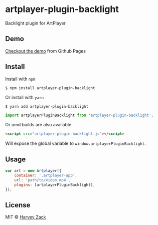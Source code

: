 # artplayer-plugin-backlight

Backlight plugin for ArtPlayer

## Demo

[Checkout the demo](https://artplayer.org/?libs=.%2Funcompiled%2Fartplayer-plugin-backlight.js&example=backlight) from Github Pages

## Install

Install with `npm`

```
$ npm install artplayer-plugin-backlight
```

Or install with `yarn`

```
$ yarn add artplayer-plugin-backlight
```

```js
import artplayerPluginBacklight from 'artplayer-plugin-backlight';
```

Or umd builds are also available

```html
<script src="artplayer-plugin-backlight.js"></script>
```

Will expose the global variable to `window.artplayerPluginBacklight`.

## Usage

```js
var art = new Artplayer({
    container: '.artplayer-app',
    url: 'path/to/video.mp4',
    plugins: [artplayerPluginBacklight],
});
```

## License

MIT © [Harvey Zack](https://sleepy.im/)
